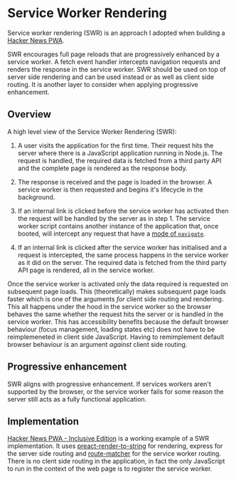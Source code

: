 # Service Worker Rendering

Service worker rendering (SWR) is an approach I adopted when building a [Hacker News PWA](https://github.com/robwebdev/inclusive-hnpwa).

SWR encourages full page reloads that are progressively enhanced by a service worker. A fetch event handler intercepts navigation requests and renders the response in the service worker. SWR should be used on top of server side rendering and can be used instead or as well as client side routing. It is another layer to consider when applying progressive enhancement.

## Overview

A high level view of the Service Worker Rendering (SWR):

1. A user visits the application for the first time. Their request hits the server where there is a JavaScript application running in Node.js. The request is handled, the required data is fetched from a third party API and the complete page is rendered as the response body.

2. The response is received and the page is loaded in the browser. A service worker is then requested and begins it's lifecycle in the background.

3. If an internal link is clicked before the service worker has activated then the request will be handled by the server as in step 1. The service worker script contains another instance of the application that, once booted, will intercept any request that have a [mode of `navigate`](https://developer.mozilla.org/en-US/docs/Web/API/Request/mode).

4. If an internal link is clicked after the service worker has initialised and a request is intercepted, the same process happens in the service worker as it did on the server. The required data is fetched from the third party API page is rendered, all in the service worker.

Once the service worker is activated only the data required is requested on subsequent page loads. This (theoretically) makes subsequent page loads faster which is one of the arguments _for_ client side routing and rendering. This all happens under the hood in the service worker so the browser behaves the same whether the request hits the server or is handled in the service worker. This has accessibility benefits because the default browser behaviour (focus management, loading states etc) does not have to be reimplemeneted in client side JavaScript. Having to remimplement default browser behaviour is an argument _against_ client side routing.

## Progressive enhancement

SWR aligns with progressive enhancement. If services workers aren't supported by the browser, or the service worker fails for some reason the server still acts as a fully functional application.

## Implementation

[Hacker News PWA - Inclusive Edition](https://github.com/robwebdev/inclusive-hnpwa) is a working example of a SWR implementation. It uses [preact-render-to-string](https://github.com/developit/preact-render-to-string) for rendering, express for the server side routing and [route-matcher](https://github.com/cowboy/javascript-route-matcher) for the service worker routing. There is no clent side routing in the application, in fact the only JavaScript to run in the context of the web page is to register the service worker.
